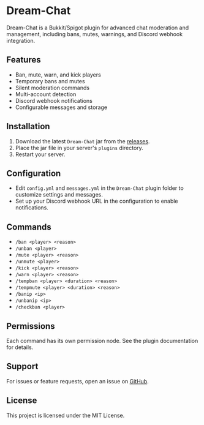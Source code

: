 # Dream-Chat

Dream-Chat is a Bukkit/Spigot plugin for advanced chat moderation and management, including bans, mutes, warnings, and Discord webhook integration.

## Features

- Ban, mute, warn, and kick players
- Temporary bans and mutes
- Silent moderation commands
- Multi-account detection
- Discord webhook notifications
- Configurable messages and storage

## Installation

1. Download the latest `Dream-Chat` jar from the [releases](https://github.com/Muszek1/Dream-chat/releases).
2. Place the jar file in your server's `plugins` directory.
3. Restart your server.

## Configuration

- Edit `config.yml` and `messages.yml` in the `Dream-Chat` plugin folder to customize settings and messages.
- Set up your Discord webhook URL in the configuration to enable notifications.

## Commands

- `/ban <player> <reason>`
- `/unban <player>`
- `/mute <player> <reason>`
- `/unmute <player>`
- `/kick <player> <reason>`
- `/warn <player> <reason>`
- `/tempban <player> <duration> <reason>`
- `/tempmute <player> <duration> <reason>`
- `/banip <ip>`
- `/unbanip <ip>`
- `/checkban <player>`

## Permissions

Each command has its own permission node. See the plugin documentation for details.

## Support

For issues or feature requests, open an issue on [GitHub](https://github.com/Muszek1/Dream-chat/issues).

## License

This project is licensed under the MIT License.
